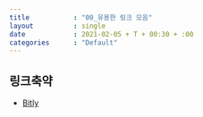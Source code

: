```yaml
---
title           : "00_유용한 링크 모음"
layout          : single
date            : 2021-02-05 + T + 00:30 + :00
categories      : "Default"
---
```

  
## 링크축약  

+ [Bitly](https://bitly.com/)
